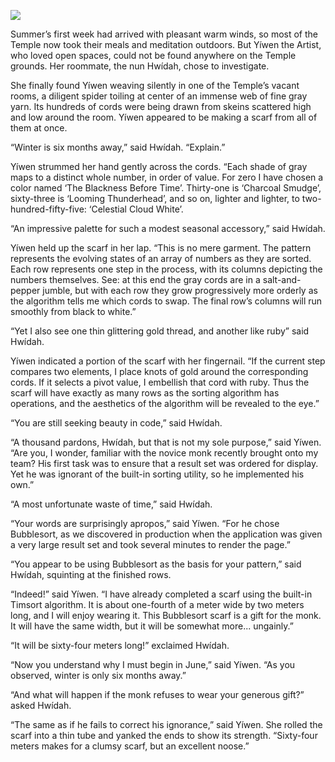 ![](/pages/case-151/hanging.jpg)

Summer’s first week had arrived with pleasant warm winds, so
most of the Temple now took their meals and meditation
outdoors.  But Yíwen the Artist, who loved open spaces,
could not be found anywhere on the Temple grounds.  Her
roommate, the nun Hwídah, chose to investigate.

She finally found Yíwen weaving silently in one of the Temple’s
vacant rooms, a diligent spider toiling at center
of an immense web of fine gray yarn.  Its hundreds of cords
were being drawn from skeins scattered high and low around
the room.  Yíwen appeared to be making a scarf from all of
them at once.

“Winter is six months away,” said Hwídah.  “Explain.”

Yíwen strummed her hand gently across the cords.  “Each
shade of gray maps to a distinct whole number, in order of
value.  For zero I have chosen a color named ‘The Blackness
Before Time’. Thirty-one is ‘Charcoal Smudge’, sixty-three
is ‘Looming Thunderhead’, and so on, lighter and lighter, to
two-hundred-fifty-five: ‘Celestial Cloud White’.

“An impressive palette for such a modest seasonal
accessory,” said Hwídah.

Yíwen held up the scarf in her lap.  “This is no mere
garment.  The pattern represents the evolving states of an
array of numbers as they are sorted.  Each row represents
one step in the process, with its columns depicting the
numbers themselves.  See: at this end the gray
cords are in a salt-and-pepper jumble, but with each row
they grow progressively more orderly as the algorithm tells
me which cords to swap.  The final row’s columns will run
smoothly from black to white.”

“Yet I also see one thin glittering gold thread, and another
like ruby” said Hwídah.

Yíwen indicated a portion of the scarf with her fingernail.
“If the current step compares two elements, I place
knots of gold around the corresponding cords.  If it selects
a pivot value, I embellish that cord with ruby.  Thus the scarf
will have exactly as many rows as the sorting algorithm has
operations, and the aesthetics of the algorithm will be
revealed to the eye.”

“You are still seeking beauty in code,” said
Hwídah.

“A thousand pardons, Hwídah, but that is not my sole
purpose,” said Yíwen.  “Are you, I wonder, familiar with the
novice monk recently brought onto my team?  His first task
was to ensure that a result set was ordered for display.
Yet he was ignorant of the built-in sorting utility,
so he implemented his own.”

“A most unfortunate waste of time,” said Hwídah.

“Your words are surprisingly apropos,” said Yíwen.  “For he chose
Bubblesort,
as we discovered in production when the application was given a
very large result set and took several minutes to render the page.”

“You appear to be using Bubblesort as the basis for your
pattern,” said Hwídah, squinting at the finished rows.

“Indeed!” said Yíwen.  “I have already completed a scarf using the built-in
Timsort algorithm.
It is about one-fourth of a meter wide by two meters long,
and I will enjoy wearing it.  This Bubblesort scarf is a gift
for the monk.  It will have the same width, but it will
be somewhat more... ungainly.”

“It will be sixty-four meters long!” exclaimed Hwídah.

“Now you understand why I must begin in June,” said
Yíwen.  “As you observed, winter is only six months away.”

“And what will happen if the monk refuses to wear your
generous gift?” asked Hwídah.

“The same as if he fails to correct his ignorance,” said Yíwen.
She rolled the scarf into a thin tube and yanked the ends
to show its strength.  “Sixty-four meters makes for a
clumsy scarf, but an excellent noose.”

